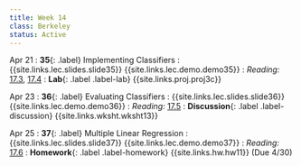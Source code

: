 ```yaml
---
title: Week 14
class: Berkeley
status: Active
---
```


Apr 21
: **35**{: .label} Implementing Classifiers
    : {{site.links.lec.slides.slide35}} {{site.links.lec.demo.demo35}}
: _Reading:_ [17.3](https://inferentialthinking.com/chapters/17/3/Rows_of_Tables.html), [17.4](https://inferentialthinking.com/chapters/17/4/Implementing_the_Classifier.html)
: **Lab**{: .label .label-lab} {{site.links.proj.proj3c}}

Apr 23
: **36**{: .label} Evaluating Classifiers 
    : {{site.links.lec.slides.slide36}} {{site.links.lec.demo.demo36}}
: _Reading:_ [17.5](https://inferentialthinking.com/chapters/17/5/Accuracy_of_the_Classifier.html)
: **Discussion**{: .label .label-discussion} {{site.links.wksht.wksht13}}

Apr 25
: **37**{: .label} Multiple Linear Regression
    : {{site.links.lec.slides.slide37}} {{site.links.lec.demo.demo37}}
: _Reading:_ [17.6](https://inferentialthinking.com/chapters/17/6/Multiple_Regression.html)
: **Homework**{: .label .label-homework} {{site.links.hw.hw11}} (Due 4/30)